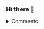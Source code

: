### Hi there 👋
<details>
  <summary>Comments</summary>

[![Comments](https://comment.injunweb.com/api/user/map12345678/svg?theme=white)](https://comment.injunweb.com/map12345678)
</datails>
